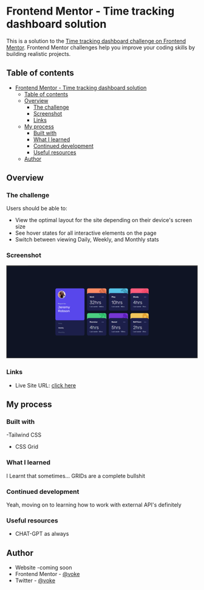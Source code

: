 # Frontend Mentor - Time tracking dashboard solution

This is a solution to the [Time tracking dashboard challenge on Frontend Mentor](https://www.frontendmentor.io/challenges/time-tracking-dashboard-UIQ7167Jw). Frontend Mentor challenges help you improve your coding skills by building realistic projects. 

## Table of contents

- [Frontend Mentor - Time tracking dashboard solution](#frontend-mentor---time-tracking-dashboard-solution)
  - [Table of contents](#table-of-contents)
  - [Overview](#overview)
    - [The challenge](#the-challenge)
    - [Screenshot](#screenshot)
    - [Links](#links)
  - [My process](#my-process)
    - [Built with](#built-with)
    - [What I learned](#what-i-learned)
    - [Continued development](#continued-development)
    - [Useful resources](#useful-resources)
  - [Author](#author)

## Overview

### The challenge

Users should be able to:

- View the optimal layout for the site depending on their device's screen size
- See hover states for all interactive elements on the page
- Switch between viewing Daily, Weekly, and Monthly stats

### Screenshot

![](.\images\grid.png)


### Links

- Live Site URL: [click here](https://timetrackinggrid.netlify.app/)

## My process

### Built with

-Tailwind CSS
- CSS Grid


### What I learned

I Learnt that sometimes... GRIDs are a complete bullshit


### Continued development
Yeah, moving on to learning how to work with external API's definitely
### Useful resources

- CHAT-GPT as always
## Author

- Website -coming soon
- Frontend Mentor - [@voke](https://www.frontendmentor.io/profile/vo-ke)
- Twitter - [@voke](https://www.twitter.com/variant_vee)


